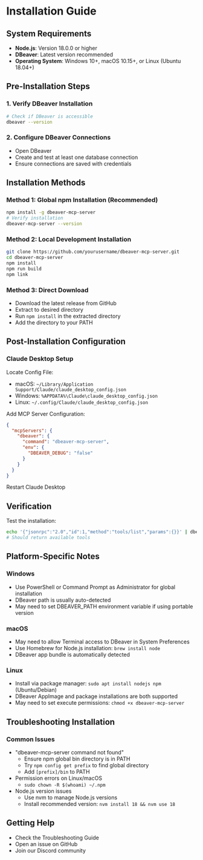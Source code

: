 # Installation Guide

## System Requirements

- **Node.js**: Version 18.0.0 or higher
- **DBeaver**: Latest version recommended
- **Operating System**: Windows 10+, macOS 10.15+, or Linux (Ubuntu 18.04+)

## Pre-Installation Steps

### 1. Verify DBeaver Installation
```bash
# Check if DBeaver is accessible
dbeaver --version
```

### 2. Configure DBeaver Connections
- Open DBeaver
- Create and test at least one database connection
- Ensure connections are saved with credentials

## Installation Methods

### Method 1: Global npm Installation (Recommended)
```bash
npm install -g dbeaver-mcp-server
# Verify installation
dbeaver-mcp-server --version
```

### Method 2: Local Development Installation
```bash
git clone https://github.com/yourusername/dbeaver-mcp-server.git
cd dbeaver-mcp-server
npm install
npm run build
npm link
```

### Method 3: Direct Download
- Download the latest release from GitHub
- Extract to desired directory
- Run `npm install` in the extracted directory
- Add the directory to your PATH

## Post-Installation Configuration

### Claude Desktop Setup

Locate Config File:
- macOS: `~/Library/Application Support/Claude/claude_desktop_config.json`
- Windows: `%APPDATA%\Claude\claude_desktop_config.json`
- Linux: `~/.config/Claude/claude_desktop_config.json`

Add MCP Server Configuration:
```json
{
  "mcpServers": {
    "dbeaver": {
      "command": "dbeaver-mcp-server",
      "env": {
        "DBEAVER_DEBUG": "false"
      }
    }
  }
}
```

Restart Claude Desktop

## Verification
Test the installation:
```bash
echo '{"jsonrpc":"2.0","id":1,"method":"tools/list","params":{}}' | dbeaver-mcp-server
# Should return available tools
```

## Platform-Specific Notes

### Windows
- Use PowerShell or Command Prompt as Administrator for global installation
- DBeaver path is usually auto-detected
- May need to set DBEAVER_PATH environment variable if using portable version

### macOS
- May need to allow Terminal access to DBeaver in System Preferences
- Use Homebrew for Node.js installation: `brew install node`
- DBeaver app bundle is automatically detected

### Linux
- Install via package manager: `sudo apt install nodejs npm` (Ubuntu/Debian)
- DBeaver AppImage and package installations are both supported
- May need to set execute permissions: `chmod +x dbeaver-mcp-server`

## Troubleshooting Installation

### Common Issues

- "dbeaver-mcp-server command not found"
  - Ensure npm global bin directory is in PATH
  - Try `npm config get prefix` to find global directory
  - Add `[prefix]/bin` to PATH
- Permission errors on Linux/macOS
  - `sudo chown -R $(whoami) ~/.npm`
- Node.js version issues
  - Use nvm to manage Node.js versions
  - Install recommended version: `nvm install 18 && nvm use 18`

## Getting Help
- Check the Troubleshooting Guide
- Open an issue on GitHub
- Join our Discord community
